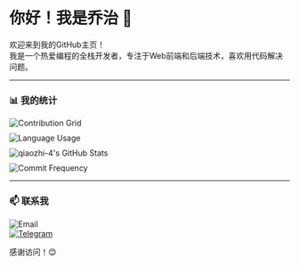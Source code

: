 # 你好！我是乔治 👋

欢迎来到我的GitHub主页！  
我是一个热爱编程的全栈开发者，专注于Web前端和后端技术，喜欢用代码解决问题。

---

### 📊 我的统计
<div style="display: grid;   gap: 10px;">
  <img src="https://camo.githubusercontent.com/634abfc8d217db23ac7a5d7874579f3f93bbe715f005978ba7fff74d4a4f1b52/68747470733a2f2f6769746875622d70726f66696c652d73756d6d6172792d63617264732e76657263656c2e6170702f6170692f63617264732f70726f66696c652d64657461696c733f757365726e616d653d7169616f7a68692d34267468656d653d746f6b796f6e69676874" alt="Contribution Grid" />
  <img src="https://github-readme-stats.vercel.app/api/top-langs/?username=qiaozhi-4&layout=compact&theme=tokyonight&langs_count=8" alt="Language Usage" />
  <img src="https://github-readme-stats.vercel.app/api?username=qiaozhi-4&show_icons=true&theme=tokyonight&count_private=true&include_all_commits=true" alt="qiaozhi-4's GitHub Stats" />
  <img src="https://github-readme-streak-stats.herokuapp.com/?user=qiaozhi-4&theme=tokyonight" alt="Commit Frequency" />
</div>

---

### 📫 联系我
![Email](https://img.shields.io/badge/Email-18890176107@163.com-D14836?style=flat-square&logo=163&logoColor=white)  
[![Telegram](https://img.shields.io/badge/Telegram-@XGeorgeSE-2CA5E0?style=flat-square&logo=telegram&logoColor=white)](https://t.me/XGeorgeSE)

感谢访问！😊
